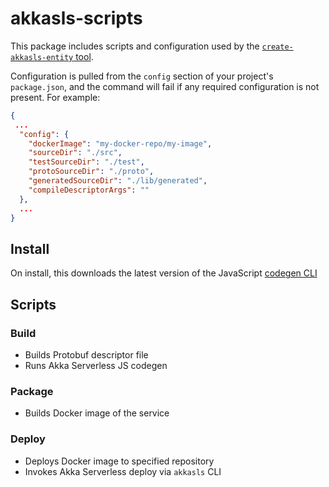 # akkasls-scripts

This package includes scripts and configuration used by the [`create-akkasls-entity` tool](https://github.com/lightbend/create-akksls-entity).

Configuration is pulled from the `config` section of your project's `package.json`, and the command will fail if any required configuration is not present. For example:

```json
{
 ...
  "config": {
    "dockerImage": "my-docker-repo/my-image",
    "sourceDir": "./src",
    "testSourceDir": "./test",
    "protoSourceDir": "./proto",
    "generatedSourceDir": "./lib/generated",
    "compileDescriptorArgs": ""
  },
  ...
}
```

## Install

On install, this downloads the latest version of the JavaScript [codegen CLI](https://github.com/lightbend/akkaserverless-codegen)

## Scripts

### Build

- Builds Protobuf descriptor file
- Runs Akka Serverless JS codegen

### Package

- Builds Docker image of the service

### Deploy

- Deploys Docker image to specified repository
- Invokes Akka Serverless deploy via `akkasls` CLI
